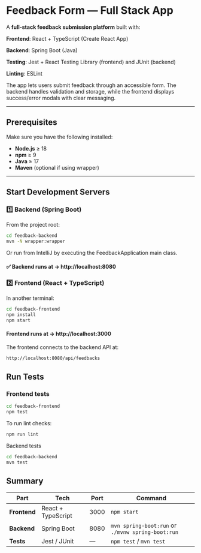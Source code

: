 # Feedback Form — Full Stack App

A **full-stack feedback submission platform** built with:

 **Frontend**: React + TypeScript (Create React App)

 **Backend**: Spring Boot (Java)

 **Testing**: Jest + React Testing Library (frontend) and JUnit (backend)

 **Linting**: ESLint

The app lets users submit feedback through an accessible form. The backend handles validation and storage, while the frontend displays success/error modals with clear messaging.

---

## Prerequisites

Make sure you have the following installed:
- **Node.js** ≥ 18
- **npm** ≥ 9
- **Java** ≥ 17
- **Maven** (optional if using wrapper)

---

## Start Development Servers

### **1️⃣ Backend (Spring Boot)**

From the project root:

```bash
cd feedback-backend
mvn -N wrapper:wrapper
```
Or run from IntelliJ by executing the FeedbackApplication main class.

#### ✅ Backend runs at → http://localhost:8080


### **2️⃣ Frontend (React + TypeScript)**

In another terminal:

```bash
cd feedback-frontend
npm install
npm start
```

#### Frontend runs at → http://localhost:3000


The frontend connects to the backend API at:
```bash
http://localhost:8080/api/feedbacks
```

## **Run Tests**
### Frontend tests
```bash
cd feedback-frontend
npm test
```

To run lint checks:
```bash
npm run lint
```

Backend tests
```bash
cd feedback-backend
mvn test
```

## Summary

| Part | Tech | Port | Command |
|------|------|------|----------|
| **Frontend** | React + TypeScript | 3000 | `npm start` |
| **Backend** | Spring Boot | 8080 | `mvn spring-boot:run` or `./mvnw spring-boot:run` |
| **Tests** | Jest / JUnit | — | `npm test` / `mvn test` |


